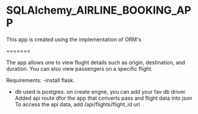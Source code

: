 # SQLAlchemy_AIRLINE_BOOKING_APP
This app is created using the implementation of ORM's


=======

The app allows one to view flught details such as origin, destination, and duration. You can also view passengers on a specific flight.

Requirements:
  -install flask.
  - db used is postgres. on create engne, you can add your fav db driver.
  Added api route dfor the app that converts pass and flight data into json
  To access the api data,
    add /api/flights/flight_id url

